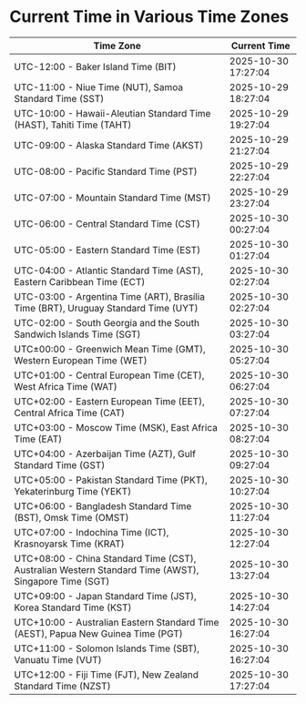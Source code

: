 # Current Time in Various Time Zones

| Time Zone | Current Time |
|-----------|--------------|
| UTC-12:00 - Baker Island Time (BIT) | 2025-10-30 17:27:04 |
| UTC-11:00 - Niue Time (NUT), Samoa Standard Time (SST) | 2025-10-29 18:27:04 |
| UTC-10:00 - Hawaii-Aleutian Standard Time (HAST), Tahiti Time (TAHT) | 2025-10-29 19:27:04 |
| UTC-09:00 - Alaska Standard Time (AKST) | 2025-10-29 21:27:04 |
| UTC-08:00 - Pacific Standard Time (PST) | 2025-10-29 22:27:04 |
| UTC-07:00 - Mountain Standard Time (MST) | 2025-10-29 23:27:04 |
| UTC-06:00 - Central Standard Time (CST) | 2025-10-30 00:27:04 |
| UTC-05:00 - Eastern Standard Time (EST) | 2025-10-30 01:27:04 |
| UTC-04:00 - Atlantic Standard Time (AST), Eastern Caribbean Time (ECT) | 2025-10-30 02:27:04 |
| UTC-03:00 - Argentina Time (ART), Brasília Time (BRT), Uruguay Standard Time (UYT) | 2025-10-30 02:27:04 |
| UTC-02:00 - South Georgia and the South Sandwich Islands Time (SGT) | 2025-10-30 03:27:04 |
| UTC±00:00 - Greenwich Mean Time (GMT), Western European Time (WET) | 2025-10-30 05:27:04 |
| UTC+01:00 - Central European Time (CET), West Africa Time (WAT) | 2025-10-30 06:27:04 |
| UTC+02:00 - Eastern European Time (EET), Central Africa Time (CAT) | 2025-10-30 07:27:04 |
| UTC+03:00 - Moscow Time (MSK), East Africa Time (EAT) | 2025-10-30 08:27:04 |
| UTC+04:00 - Azerbaijan Time (AZT), Gulf Standard Time (GST) | 2025-10-30 09:27:04 |
| UTC+05:00 - Pakistan Standard Time (PKT), Yekaterinburg Time (YEKT) | 2025-10-30 10:27:04 |
| UTC+06:00 - Bangladesh Standard Time (BST), Omsk Time (OMST) | 2025-10-30 11:27:04 |
| UTC+07:00 - Indochina Time (ICT), Krasnoyarsk Time (KRAT) | 2025-10-30 12:27:04 |
| UTC+08:00 - China Standard Time (CST), Australian Western Standard Time (AWST), Singapore Time (SGT) | 2025-10-30 13:27:04 |
| UTC+09:00 - Japan Standard Time (JST), Korea Standard Time (KST) | 2025-10-30 14:27:04 |
| UTC+10:00 - Australian Eastern Standard Time (AEST), Papua New Guinea Time (PGT) | 2025-10-30 16:27:04 |
| UTC+11:00 - Solomon Islands Time (SBT), Vanuatu Time (VUT) | 2025-10-30 16:27:04 |
| UTC+12:00 - Fiji Time (FJT), New Zealand Standard Time (NZST) | 2025-10-30 17:27:04 |
